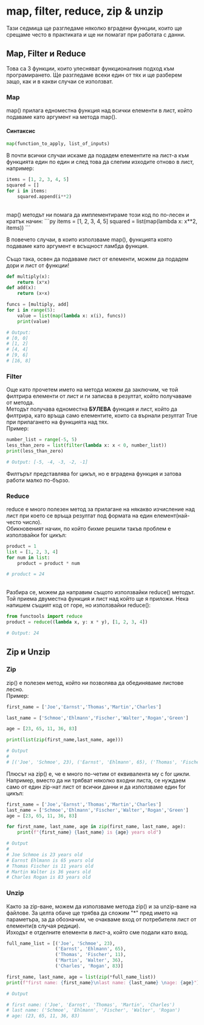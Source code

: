 # map, filter, reduce, zip & unzip
Тази седмица ще разгледаме няколко вградени функции, които ще срещаме често в практиката и ще ни помагат при работата с данни.
## Map, Filter и Reduce
Това са 3 функции, които улесняват функционалния подход към програмирането. Ще разгледаме всеки един от тях и ще разберем защо, как и в какви случаи се използват.

### Map
map() прилага едноместна функция над всички елементи в лист, който подаваме като аргумент на метода map().
#### Синтаксис
```py
map(function_to_apply, list_of_inputs)
```
В почти всички случаи искаме да подадем елементите на лист-а към функцията един по един и след това да слепим изходите отново в лист, например:

```py
items = [1, 2, 3, 4, 5]
squared = []
for i in items:
    squared.append(i**2)
```

<br>
map() методът ни помага да имплементираме този код по по-лесен и кратък начин:
```py
items = [1, 2, 3, 4, 5]
squared = list(map(lambda x: x**2, items))
```

В повечето случаи, в които използваме map(), функцията която подаваме като аргумент е всъщност ламбда функция.
<br><br>
Също така, освен да подаваме лист от елементи, можем да подадем дори и лист от функции!

```py
def multiply(x):
    return (x*x)
def add(x):
    return (x+x)

funcs = [multiply, add]
for i in range(5):
    value = list(map(lambda x: x(i), funcs))
    print(value)

# Output:
# [0, 0]
# [1, 2]
# [4, 4]
# [9, 6]
# [16, 8]
```

### Filter
Още като прочетем името на метода можем да заключим, че той филтрира елементи от лист и ги записва в резултат, който получаваме от метода.<br>
Методът получава едноместна <b>БУЛЕВА</b> функция и лист, който да филтрира, като връща само елементите, които са върнали резултат True при прилагането на функцията над тях.<br>
Пример: 

```py
number_list = range(-5, 5)
less_than_zero = list(filter(lambda x: x < 0, number_list))
print(less_than_zero)

# Output: [-5, -4, -3, -2, -1]
```

Филтърът представлява for цикъл, но е вградена функция и затова работи малко по-бързо.

### Reduce
reduce е много полезен метод за прилагане на някакво изчисление над лист при което се връща резултат под формата на един елемент(най-често число).<br>
Обикновеният начин, по който бихме решили такъв проблем е използвайки for цикъл:
```py
product = 1
list = [1, 2, 3, 4]
for num in list:
    product = product * num

# product = 24
```
<br>
Разбира се, можем да направим същото използвайки reduce() методът.<br>
Той приема двуместна функция и лист над който ще я приложи. Нека напишем същият код от горе, но използвайки reduce():

```py
from functools import reduce
product = reduce((lambda x, y: x * y), [1, 2, 3, 4])

# Output: 24
```


## Zip и Unzip

### Zip
zip() е полезен метод, който ни позволява да обединяваме листове лесно.<br>
Пример:
```py
first_name = ['Joe','Earnst','Thomas','Martin','Charles']

last_name = ['Schmoe','Ehlmann','Fischer','Walter','Rogan','Green']

age = [23, 65, 11, 36, 83]

print(list(zip(first_name,last_name, age)))

# Output
#
# [('Joe', 'Schmoe', 23), ('Earnst', 'Ehlmann', 65), ('Thomas', 'Fischer', 11), ('Martin', 'Walter', 36), ('Charles', 'Rogan', 83)]
```

Плюсът на zip() е, че е много по-четим от еквивалента му с for цикли.<br>
Например, вместо да ни трябват няколко входни листа, се нуждаем само от един zip-нат лист от всички данни и да използваме един for цикъл:
```py
first_name = ['Joe','Earnst','Thomas','Martin','Charles']
last_name = ['Schmoe','Ehlmann','Fischer','Walter','Rogan','Green']
age = [23, 65, 11, 36, 83]

for first_name, last_name, age in zip(first_name, last_name, age):
    print(f"{first_name} {last_name} is {age} years old")

# Output
#
# Joe Schmoe is 23 years old
# Earnst Ehlmann is 65 years old
# Thomas Fischer is 11 years old
# Martin Walter is 36 years old
# Charles Rogan is 83 years old
```

### Unzip
Както за zip-ване, можем да използваме метода zip() и за unzip-ване на файлове. За целта обаче ще трябва да сложим "*" пред името на параметъра, за да обозначим, че очакваме вход от потребителя лист от елементи(в случая редици).<br>
Изходът е отделните елементи в лист-а, който сме подали като вход.
```py
full_name_list = [('Joe', 'Schmoe', 23),
                  ('Earnst', 'Ehlmann', 65),
                  ('Thomas', 'Fischer', 11),
                  ('Martin', 'Walter', 36),
                  ('Charles', 'Rogan', 83)]

first_name, last_name, age = list(zip(*full_name_list))
print(f"first name: {first_name}\nlast name: {last_name} \nage: {age}")

# Output

# first name: ('Joe', 'Earnst', 'Thomas', 'Martin', 'Charles')
# last name: ('Schmoe', 'Ehlmann', 'Fischer', 'Walter', 'Rogan')
# age: (23, 65, 11, 36, 83)
```